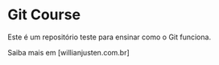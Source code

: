 # Git Course

Este é um repositório teste para ensinar como o Git funciona.

Saiba mais em [willianjusten.com.br]